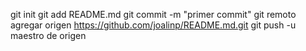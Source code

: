 git init 
git add README.md 
git commit -m "primer commit" 
git remoto agregar origen https://github.com/joalinp/README.md.git
 git push -u maestro de origen

